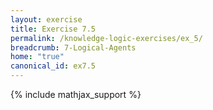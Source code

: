```yaml
---
layout: exercise
title: Exercise 7.5
permalink: /knowledge-logic-exercises/ex_5/
breadcrumb: 7-Logical-Agents
home: "true"
canonical_id: ex7.5
---
```


{% include mathjax_support %}


